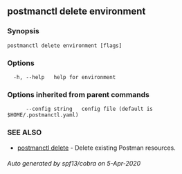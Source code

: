 ## postmanctl delete environment



### Synopsis



```
postmanctl delete environment [flags]
```

### Options

```
  -h, --help   help for environment
```

### Options inherited from parent commands

```
      --config string   config file (default is $HOME/.postmanctl.yaml)
```

### SEE ALSO

* [postmanctl delete](postmanctl_delete.md)	 - Delete existing Postman resources.

###### Auto generated by spf13/cobra on 5-Apr-2020
